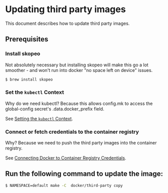 # Updating third party images

This document describes how to update third party images.

## Prerequisites

### Install skopeo

Not absolutely necessary but installing skopeo will make this go a lot smoother - and won't run into docker
"no space left on device" issues.

```bash
$ brew install skopeo
```

### Set the `kubectl` Context

Why do we need kubectl? Because this allows config.mk to access the global-config secret's .data.docker_prefix field. 

See [Setting the `kubectl` Context](setting_the_kubectl_context.md).

### Connect or fetch credentials to the container registry

Why? Because we need to push the third party images into the container registry.

See [Connecting Docker to Container Registry Credentials](connecting_docker_to_container_registry_creds.md).

 
## Run the following command to update the image:

```bash
$ NAMESPACE=default make -C  docker/third-party copy
```
